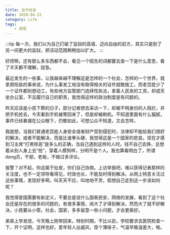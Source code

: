 ```yaml
---
title: 当今社会
date: 2020-04-22
category: Life
tags:
    - 感悟
---
```


:::tip
每一次，我们以为自己打破了监狱的高墙、迈向自由的前方，其实只是到了另一间更大的监狱，把活动范围稍稍加以扩大。
:::

<!-- more -->

好烦啊，还有那么多东西都不会，看见一个陌生的词都要去查一下是什么意思，看了半天都不理解，捉急。

最近发生的一些事，让我越来越不理解这是怎样的一个社会，怎样的一个世界，就拿原阳县的事来说，为什么事发工地没有取得相关的证件就敢施工，而老百姓少了一个证件都别想动工，有些地方监管部门选择性执法，拿着人民发的工资，却成天坐办公室，不去履行自己的职责，我觉得这样的政治制度是有问题的。

昨天应该是小孩下葬的日子，部分记者想去采访一下，却被不明身份的人阻拦，并把手机抢去，今天看到手机被寄回来了，但是却被刷机。不知道里面有什么猫腻，事件已经暴漏在公众眼下，仍敢如此，可想公众不知道，又会怎样。

我就想，当我们普通老百姓人身安全或者财产受到侵犯时，法律却不能给我们很好的解决，或者不能解决，而是比谁拳头硬，我觉得这是一个国家的悲哀。现在才感到习主席“打黑除恶”是多么的正确，当自己遇到这样的人时。钱不自己去挣，总想着从别人身上去“抢”，穿着人模狗样，分明不是个人。我也算看明白了，所谓dang员，干部，老板，不做过多评论。

报警？对不起，你这属于扯皮，你们自己协商。上访举报吧，难以获得记者那样的关注度，也不一定领导看得见，时效也长，不能及时得到解决。从网上特意关注过这些事情，发现好多啊，叫天天不应，叫地地不灵，假想自己走到这一步该如何呢？

我觉得爱国需要有新定义，不要总是说什么国泰民安，网络的发展，看到了这个社会还是存在的很多的问题的，有很多事情，闹大了才得到解决，然而大了就不好解决，小孩要从小管。社会，国家，多多留意一些小问题，才会更美好。

弟弟上学发烧，今天晚上刚带回来，特别时期，不比以前，学校要求去医院检查一下，开个证明，这样也好。爱年轻人出威风，穿个薄褂子，气温早晚温差大，唉。